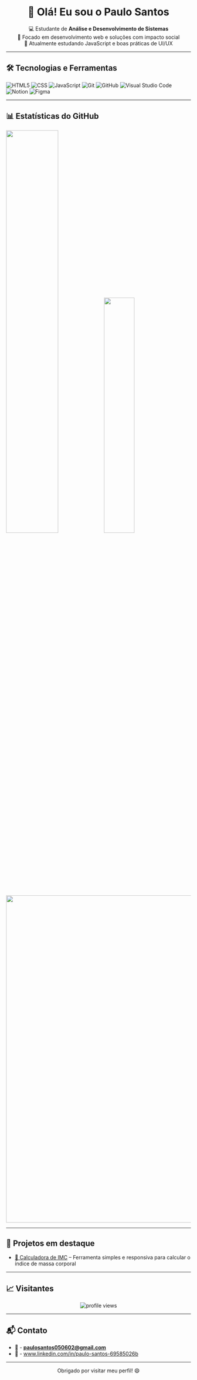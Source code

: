 <h1 align="center">👋 Olá! Eu sou o Paulo Santos</h1>

<p align="center">
  💻 Estudante de <strong>Análise e Desenvolvimento de Sistemas</strong><br>
  🚀 Focado em desenvolvimento web e soluções com impacto social<br>
  🌱 Atualmente estudando JavaScript e boas práticas de UI/UX<br>
</p>

---

## 🛠️ Tecnologias e Ferramentas

  ![HTML5](https://img.shields.io/badge/-HTML5-333333?style=flat&logo=HTML5)
  ![CSS](https://img.shields.io/badge/-CSS3-333333?style=flat&logo=css3&logoColor=blue)
  ![JavaScript](https://img.shields.io/badge/-JavaScript-333333?style=flat&logo=javascript)
  ![Git](https://img.shields.io/badge/-Git-333333?style=flat&logo=git)
  ![GitHub](https://img.shields.io/badge/-GitHub-333333?style=flat&logo=GitHub)
  ![Visual Studio Code](https://img.shields.io/badge/-Visual%20Studio%20Code-333333?style=flat&logo=visual-studio-code&logoColor=007ACC)
  ![Notion](https://img.shields.io/badge/-Notion-333333?style=flat&logo=notion&logoColor=black)
  ![Figma](https://img.shields.io/badge/-Figma-333333?style=flat&logo=figma&logoColor=F24E1E)


---

## 📊 Estatísticas do GitHub

<picture><img src="https://github-readme-stats.vercel.app/api?username=PauloSantos2002&show_icons=true&include_all_commits=true&theme=radical&hide_border=true" width="53%" height="53%"/></picture><picture><img src="https://github-readme-stats.vercel.app/api/top-langs/?username=PauloSantos2002&langs_count=8&layout=compact&theme=radical&hide_border=true" width="40.5%" height="40.5%"/></picture>

<picture><img src="https://github-readme-activity-graph.vercel.app/graph?username=PauloSantos2002&theme=redical&hide_border=true" style="width: 890px;"/></picture>

---

## 🚀 Projetos em destaque

- [🔗 Calculadora de IMC](https://imcestudos.vercel.app) – Ferramenta simples e responsiva para calcular o índice de massa corporal  

---

## 📈 Visitantes

<p align="center">
  <img src="https://komarev.com/ghpvc/?username=PauloSantos2002&label=Profile%20views&color=0e75b6&style=flat" alt="profile views" />
</p>

---

## 📬 Contato

- 📧 - **paulosantos050602@gmail.com**
- 💼 - www.linkedin.com/in/paulo-santos-69585026b

---

<p align="center">Obrigado por visitar meu perfil! 😄</p>
